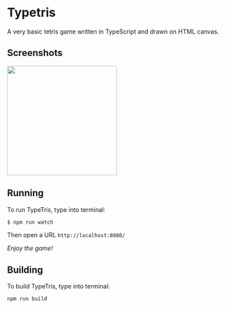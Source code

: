 # Typetris
A very basic tetris game written in TypeScript and drawn on HTML canvas.

## Screenshots

<img src="https://raw.githubusercontent.com/xNerhu/typetris/master/screenshots/game.png" height="256" />

## Running
To run TypeTris, type into terminal:

```bash
$ npm run watch
```

Then open a URL ```http://localhost:8080/```

*Enjoy the game!*

## Building
To build TypeTris, type into terminal:
```bash
npm run build
```
